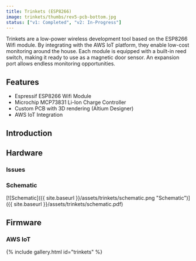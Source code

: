 ```yaml
---
title: Trinkets (ESP8266)
image: trinkets/thumbs/rev5-pcb-bottom.jpg
status: ["v1: Completed", "v2: In-Progress"]
---
```


Trinkets are a low-power wireless development tool based on the ESP8266 Wifi module.  By integrating with the AWS IoT platform, they enable low-cost monitoring around the house.  Each module is equipped with a built-in reed switch, making it ready to use as a magnetic door sensor.  An expansion port allows endless monitoring opportunities.<!-- more -->

## Features ##
* Espressif ESP8266 Wifi Module
* Microchip MCP73831 Li-Ion Charge Controller
* Custom PCB with 3D rendering (Altium Designer)
* AWS IoT Integration

## Introduction ##


## Hardware ##


### Issues ###


### Schematic ###
[![Schematic]({{ site.baseurl }}/assets/trinkets/schematic.png "Schematic")]({{ site.baseurl }}/assets/trinkets/schematic.pdf)

## Firmware ##


### AWS IoT ###


{% include gallery.html id="trinkets" %}